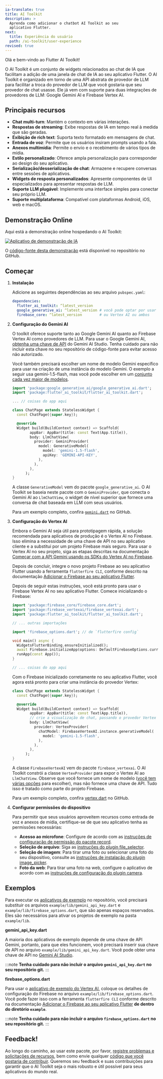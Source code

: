 ```yaml
---
ia-translate: true
title: AI Toolkit
description: >
  Aprenda como adicionar o chatbot AI Toolkit ao seu
  aplicativo Flutter.
next:
  title: Experiência do usuário
  path: /ai-toolkit/user-experience
revised: true
---
```


Olá e bem-vindo ao Flutter AI Toolkit!

O AI Toolkit é um conjunto de widgets relacionados ao chat de IA que facilitam
a adição de uma janela de chat de IA ao seu aplicativo Flutter. O AI Toolkit
é organizado em torno de uma API abstrata de provedor
de LLM para facilitar a troca do provedor de LLM que você gostaria
que seu provedor de chat usasse.
Ele já vem com suporte para duas integrações de provedores de LLM:
Google Gemini AI e Firebase Vertex AI.

## Principais recursos

* **Chat multi-turn**: Mantém o contexto em várias interações.
* **Respostas de streaming**: Exibe respostas de IA em tempo real
  à medida que são geradas.
* **Exibição de rich text**: Suporta texto formatado em mensagens de chat.
* **Entrada de voz**: Permite que os usuários insiram prompts usando a fala.
* **Anexos multimídia**: Permite o envio e o recebimento de
  vários tipos de mídia.
* **Estilo personalizado**: Oferece ampla personalização para corresponder ao
  design do seu aplicativo.
* **Serialização/desserialização de chat**: Armazene e recupere conversas
  entre sessões de aplicativos.
* **Widgets de resposta personalizados**: Apresente componentes de UI especializados
  para apresentar respostas de LLM.
* **Suporte LLM plugável**: Implemente uma interface simples para
  conectar seu próprio LLM.
* **Suporte multiplataforma**: Compatível com plataformas Android,
    iOS, web e macOS.

## Demonstração Online

Aqui está a demonstração online hospedando o AI Toolkit:

<a href="https://flutter-ai-toolkit-examp-60bad.web.app/">
<img src="/assets/images/docs/ai-toolkit/ai-toolkit-app.png" alt="Aplicativo de demonstração de IA">
</a>

O [código-fonte desta demonstração][src-code] está disponível no repositório no GitHub.

[src-code]: {{site.github}}/flutter/ai/blob/main/example/lib/demo/demo.dart

## Começar

<ol>
<li><b>Instalação</b>

Adicione as seguintes dependências ao seu arquivo `pubspec.yaml`:

```yaml
dependencies:
  flutter_ai_toolkit: ^latest_version
  google_generative_ai: ^latest_version # você pode optar por usar Gemini,
  firebase_core: ^latest_version        # ou Vertex AI ou ambos
```
</li>

<li><b>Configuração do Gemini AI</b>

O toolkit oferece suporte tanto ao Google Gemini AI
quanto ao Firebase Vertex AI como provedores de LLM. Para usar
o Google Gemini AI,
[obtenha uma chave de API][] do Gemini AI Studio.
Tenha cuidado para não incluir esta chave no seu repositório de código-fonte
para evitar acesso não autorizado.

[obtenha uma chave de API]: https://aistudio.google.com/app/apikey

Você também precisará escolher um nome de modelo Gemini
específico para usar na criação de uma instância do modelo
Gemini. O exemplo a seguir usa gemini-1.5-flash, mas você pode
escolher em um [conjunto cada vez maior de modelos][models].

[models]: https://ai.google.dev/gemini-api/docs/models/gemini


```dart
import 'package:google_generative_ai/google_generative_ai.dart';
import 'package:flutter_ai_toolkit/flutter_ai_toolkit.dart';

... // coisas do app aqui

class ChatPage extends StatelessWidget {
  const ChatPage({super.key});

  @override
  Widget build(BuildContext context) => Scaffold(
        appBar: AppBar(title: const Text(App.title)),
        body: LlmChatView(
          provider: GeminiProvider(
            model: GenerativeModel(
              model: 'gemini-1.5-flash',
              apiKey: 'GEMINI-API-KEY',
            ),
          ),
        ),
      );
}
```

A classe `GenerativeModel` vem do
pacote `google_generative_ai`.
O AI Toolkit se baseia neste pacote com o `GeminiProvider`,
que conecta o Gemini AI ao `LlmChatView`, o widget de nível
superior que fornece uma conversa de chat baseada
em LLM com seus usuários.

Para um exemplo completo, confira [`gemini.dart`][] no GitHub.

[`gemini.dart`]: {{site.github}}/flutter/ai/blob/main/example/lib/gemini/gemini.dart
</li>

<li><b>Configuração do Vertex AI</b>

Embora o Gemini AI seja útil para prototipagem rápida,
a solução recomendada para aplicativos de produção é
o Vertex AI no Firebase. Isso elimina a necessidade
de uma chave de API no seu aplicativo cliente e a substitui
por um projeto Firebase mais seguro.
Para usar o Vertex AI no seu projeto,
siga as etapas descritas na documentação
[Começar com a API Gemini usando os SDKs do Vertex AI no Firebase][vertex].

[vertex]: https://firebase.google.com/docs/vertex-ai/get-started?platform=flutter

Depois de concluir, integre o novo projeto Firebase ao seu aplicativo Flutter
usando a ferramenta `flutterfire CLI`, conforme descrito na documentação
[Adicionar o Firebase ao seu aplicativo Flutter][firebase].

[firebase]: https://firebase.google.com/docs/flutter/setup

Depois de seguir estas instruções,
você está pronto para usar o Firebase Vertex AI no seu aplicativo Flutter.
Comece inicializando o Firebase:

```dart
import 'package:firebase_core/firebase_core.dart';
import 'package:firebase_vertexai/firebase_vertexai.dart';
import 'package:flutter_ai_toolkit/flutter_ai_toolkit.dart';

// ... outras importações

import 'firebase_options.dart'; // de `flutterfire config`

void main() async {
  WidgetsFlutterBinding.ensureInitialized();
  await Firebase.initializeApp(options: DefaultFirebaseOptions.currentPlatform);
  runApp(const App());
}

// ... coisas do app aqui
```

Com o Firebase inicializado corretamente no seu aplicativo Flutter,
você agora está pronto para criar uma instância do provedor Vertex:

```dart
class ChatPage extends StatelessWidget {
  const ChatPage({super.key});

  @override
  Widget build(BuildContext context) => Scaffold(
        appBar: AppBar(title: const Text(App.title)),
        // crie a visualização de chat, passando o provedor Vertex
        body: LlmChatView(
          provider: VertexProvider(
            chatModel: FirebaseVertexAI.instance.generativeModel(
              model: 'gemini-1.5-flash',
            ),
          ),
        ),
      );
}
```


A classe `FirebaseVertexAI` vem do pacote `firebase_vertexai`.
O AI Toolkit constrói a classe `VertexProvider`
para expor o Vertex AI ao `LlmChatView`.
Observe que você fornece um nome de modelo ([você tem várias opções][options] para escolher),
mas não fornece uma chave de API.
Tudo isso é tratado como parte do projeto Firebase.

Para um exemplo completo, confira [vertex.dart][] no GitHub.

[options]: https://firebase.google.com/docs/vertex-ai/gemini-models#available-model-names
[vertex.dart]: {{site.github}}/flutter/ai/blob/main/example/lib/vertex/vertex.dart
</li>

<li><b>Configurar permissões do dispositivo</b>

Para permitir que seus usuários aproveitem recursos como
entrada de voz e anexos de mídia, certifique-se de que seu
aplicativo tenha as permissões necessárias:

* **Acesso ao microfone**: Configure de acordo com as
  [instruções de configuração de permissão do pacote record][record].
* **Seleção de arquivo**: Siga as [instruções do plugin file_selector][file].
* **Seleção de imagem**: Para tirar uma foto _ou_ selecionar uma foto do seu
  dispositivo, consulte as
  [instruções de instalação do plugin image_picker][image_picker].
* **Foto da web**: Para tirar uma foto na web, configure o aplicativo
  de acordo com as [instruções de configuração do plugin camera][camera].

[camera]: {{site.pub-pkg}}/camera#setup
[file]: {{site.pub-pkg}}/file_selector#usage
[image_picker]: {{site.pub-pkg}}/image_picker#installation
[record]: {{site.pub-pkg}}/record#setup-permissions-and-others
</li>
</ol>

## Exemplos

Para executar os [aplicativos de exemplo][] no repositório,
você precisará substituir os arquivos `example/lib/gemini_api_key.dart`
e `example/lib/firebase_options.dart`, que são apenas
espaços reservados. Eles são necessários para
ativar os projetos de exemplo na pasta `example/lib`.

**gemini_api_key.dart**

A maioria dos aplicativos de exemplo depende de uma chave de API Gemini,
portanto, para que eles funcionem, você precisará inserir sua chave de API
no arquivo `example/lib/gemini_api_key.dart`.
Você pode obter uma chave de API no [Gemini AI Studio][].

:::note
**Tenha cuidado para não incluir o arquivo `gemini_api_key.dart` no seu repositório git.**
:::

**firebase_options.dart**

Para usar o [aplicativo de exemplo do Vertex AI][vertex-ex],
coloque os detalhes de configuração do Firebase
no arquivo `example/lib/firebase_options.dart`.
Você pode fazer isso com a ferramenta `flutterfire CLI`
conforme descrito na documentação [Adicionar o Firebase ao seu aplicativo Flutter][add-fb]
**de dentro do diretório `example`**.

:::note
**Tenha cuidado para não incluir o arquivo `firebase_options.dart`
no seu repositório git.**
:::

## Feedback!

Ao longo do caminho, ao usar este pacote, por favor,
[registre problemas e solicitações de recursos][file-issues],
bem como envie qualquer [código que você gostaria de contribuir][submit].
Queremos seu feedback e suas contribuições para garantir
que o AI Toolkit seja o mais robusto e útil possível
para seus aplicativos do mundo real.

[add-fb]: https://firebase.google.com/docs/flutter/setup
[aplicativos de exemplo]: {{site.github}}/flutter/ai/tree/main/example/lib
[file-issues]: {{site.github}}/flutter/ai/issues
[Gemini AI Studio]: https://aistudio.google.com/app/apikey
[submit]: {{site.github}}/flutter/ai/pulls
[vertex-ex]: {{site.github}}/flutter/ai/blob/main/example/lib/vertex/vertex.dart
